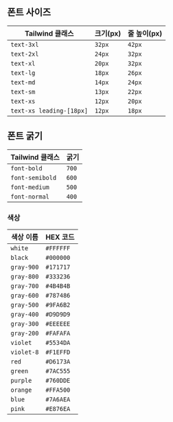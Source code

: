 ## 폰트 사이즈

| Tailwind 클래스          | 크기(px) | 줄 높이(px) |
| ------------------------ | -------- | ----------- |
| `text-3xl`               | `32px`   | `42px`      |
| `text-2xl`               | `24px`   | `32px`      |
| `text-xl`                | `20px`   | `32px`      |
| `text-lg`                | `18px`   | `26px`      |
| `text-md`                | `14px`   | `24px`      |
| `text-sm`                | `13px`   | `22px`      |
| `text-xs `               | `12px`   | `20px`      |
| `text-xs leading-[18px]` | `12px`   | `18px`      |

## 폰트 굵기

| Tailwind 클래스 | 굵기  |
| --------------- | ----- |
| `font-bold`     | `700` |
| `font-semibold` | `600` |
| `font-medium`   | `500` |
| `font-normal`   | `400` |

### 색상

| 색상 이름  | HEX 코드  |
| ---------- | --------- |
| `white`    | `#FFFFFF` |
| `black`    | `#000000` |
| `gray-900` | `#171717` |
| `gray-800` | `#333236` |
| `gray-700` | `#4B4B4B` |
| `gray-600` | `#787486` |
| `gray-500` | `#9FA6B2` |
| `gray-400` | `#D9D9D9` |
| `gray-300` | `#EEEEEE` |
| `gray-200` | `#FAFAFA` |
| `violet`   | `#5534DA` |
| `violet-8` | `#F1EFFD` |
| `red`      | `#D6173A` |
| `green`    | `#7AC555` |
| `purple`   | `#760DDE` |
| `orange`   | `#FFA500` |
| `blue`     | `#7A6AEA` |
| `pink`     | `#E876EA` |
